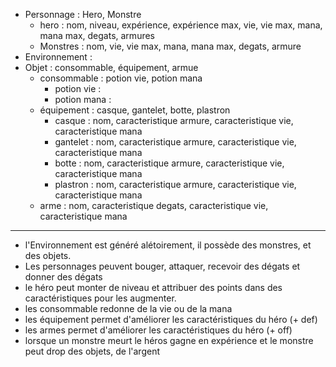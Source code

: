 
- Personnage : Hero, Monstre
    - hero : nom, niveau, expérience, expérience max, vie, vie max, mana, mana max, degats, armures
    - Monstres : nom, vie, vie max, mana, mana max, degats, armure
- Environnement :
- Objet : consommable, équipement, armue
    - consommable : potion vie, potion mana
        - potion vie :
        - potion mana :
    - équipement : casque, gantelet, botte, plastron
        - casque : nom, caracteristique armure, caracteristique vie, caracteristique mana
        - gantelet : nom, caracteristique armure, caracteristique vie, caracteristique mana
        - botte : nom, caracteristique armure, caracteristique vie, caracteristique mana
        - plastron : nom, caracteristique armure, caracteristique vie, caracteristique mana
    - arme : nom, caracteristique degats, caracteristique vie, caracteristique mana

--------------------------------------------------------------------------------------------------------


- l'Environnement est généré alétoirement, il possède des monstres, et des objets.
- Les personnages peuvent bouger, attaquer, recevoir des dégats et donner des dégats
- le héro peut monter de niveau et attribuer des points dans des caractéristiques pour les augmenter.
- les consommable redonne de la vie ou de la mana
- les équipement permet d'améliorer les caractéristiques du héro (+ def)
- les armes permet d'améliorer les caractéristiques du héro  (+ off)
- lorsque un monstre meurt le héros gagne en expérience et le monstre peut drop des objets, de l'argent




